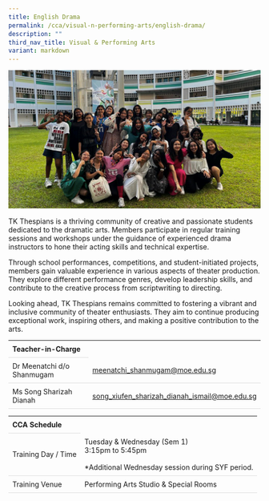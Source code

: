 ```yaml
---
title: English Drama
permalink: /cca/visual-n-performing-arts/english-drama/
description: ""
third_nav_title: Visual & Performing Arts
variant: markdown
---
```

<style>
table {
  border-collapse: collapse;
  width: 100%;
}

th, td {
  padding: 8px;
  text-align: left;
  border-bottom: 1px solid #ddd;
}

tr:hover {background-color: #F5F5DC;}
</style>

<img src="/images/CCA/Drama/tkgsdrama.gif">

<p>TK Thespians is a thriving community of creative and passionate students dedicated to the dramatic arts. Members participate in regular training sessions and workshops under the guidance of experienced drama instructors to hone their acting skills and technical expertise.</p> 

<p>Through school performances, competitions, and student-initiated projects, members gain valuable experience in various aspects of theater production. They explore different performance genres, develop leadership skills, and contribute to the creative process from scriptwriting to directing.</p>

<p>Looking ahead, TK Thespians remains committed to fostering a vibrant and inclusive community of theater enthusiasts. They aim to continue producing exceptional work, inspiring others, and making a positive contribution to the arts.</p>

<table>
	<tbody><tr><th colspan="1">Teacher-in-Charge</th>
</tr><tr>
	<td rowspan="1">Dr Meenatchi d/o Shanmugam</td>
 <td><a target="" href="mailto:meenatchi_shanmugam@moe.edu.sg">meenatchi_shanmugam@moe.edu.sg</a></td>
	 	</tr>
<tr>
	<td rowspan="1">Ms Song Sharizah Dianah</td>
 <td><a target="" href="mailto:song_xiufen_sharizah_dianah_ismail@moe.edu.sg">song_xiufen_sharizah_dianah_ismail@moe.edu.sg</a></td>
	 	</tr>
	</tbody>
	</table>
<table>
	<tbody><tr><th colspan="1">CCA Schedule</th>
</tr><tr>
	<td rowspan="1"> Training Day / Time</td>
<td>Tuesday &amp; Wednesday (Sem 1)<br>
	3:15pm to 5:45pm
	<br>
	<br>
	*Additional Wednesday session during SYF period.
			</td>
	 	</tr>
<tr>
	<td rowspan="1">Training Venue</td>
 <td rowspan="1">Performing Arts Studio &amp; Special Rooms</td>
	</tr>
</tbody>
</table>